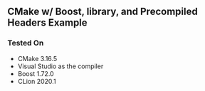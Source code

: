 ## CMake w/ Boost, library, and Precompiled Headers Example

### Tested On
- CMake 3.16.5
- Visual Studio as the compiler
- Boost 1.72.0
- CLion 2020.1
